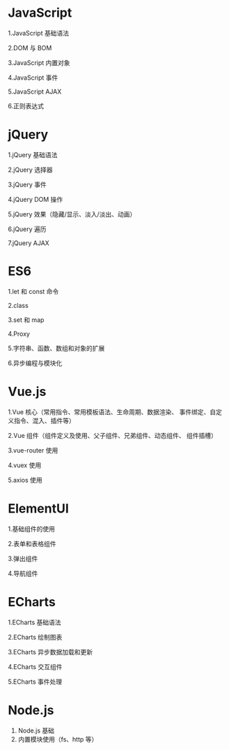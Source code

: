 # JavaScript 

1.JavaScript 基础语法

2.DOM 与 BOM 

3.JavaScript 内置对象 

4.JavaScript 事件 

5.JavaScript AJAX 

6.正则表达式 

# jQuery 

1.jQuery 基础语法 

2.jQuery 选择器 

3.jQuery 事件 

4.jQuery DOM 操作 

5.jQuery 效果（隐藏/显示、淡入/淡出、动画） 

6.jQuery 遍历 

7.jQuery AJAX 

# ES6 

1.let 和 const 命令 

2.class 

3.set 和 map 

4.Proxy 

5.字符串、函数、数组和对象的扩展 

6.异步编程与模块化 

# Vue.js 

1.Vue 核心（常用指令、常用模板语法、生命周期、数据渲染、 事件绑定、自定义指令、混入、插件等） 

2.Vue 组件（组件定义及使用、父子组件、兄弟组件、动态组件、 组件插槽） 

3.vue-router 使用 

4.vuex 使用 

5.axios 使用 

# ElementUI 

1.基础组件的使用 

2.表单和表格组件 

3.弹出组件 

4.导航组件 

# ECharts 

1.ECharts 基础语法 

2.ECharts 绘制图表 

3.ECharts 异步数据加载和更新 

4.ECharts 交互组件 

5.ECharts 事件处理 

# Node.js 

1. Node.js 基础  
2. 内置模块使用（fs、http 等）